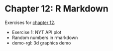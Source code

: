 # Chapter 12: R Markdown

Exercises for [chapter 12](https://info201.github.io/r-markdown.html).

* Exercise 1: NYT API plot
* Random numbers in rmarkdown
* demo-rgl: 3d graphics demo

